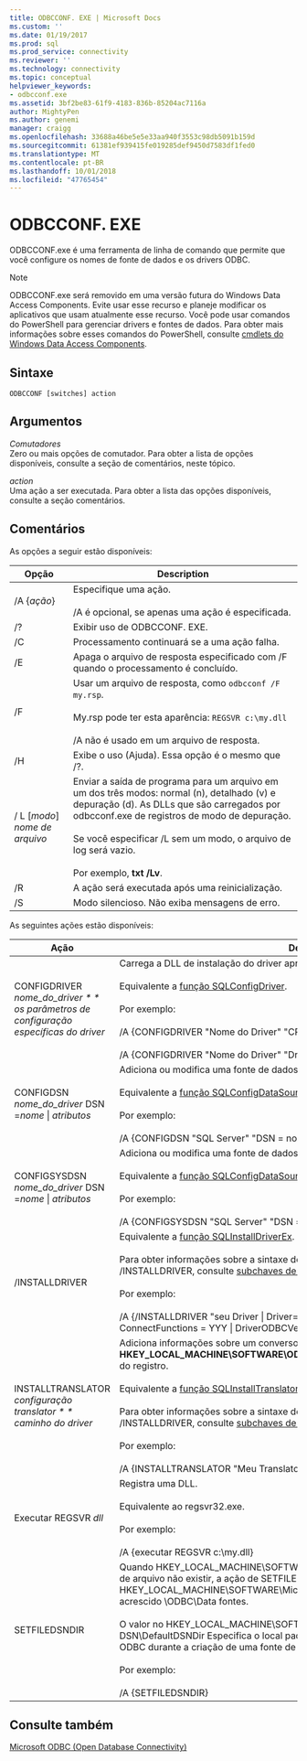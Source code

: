 ```yaml
---
title: ODBCCONF. EXE | Microsoft Docs
ms.custom: ''
ms.date: 01/19/2017
ms.prod: sql
ms.prod_service: connectivity
ms.reviewer: ''
ms.technology: connectivity
ms.topic: conceptual
helpviewer_keywords:
- odbcconf.exe
ms.assetid: 3bf2be83-61f9-4183-836b-85204ac7116a
author: MightyPen
ms.author: genemi
manager: craigg
ms.openlocfilehash: 33688a46be5e5e33aa940f3553c98db5091b159d
ms.sourcegitcommit: 61381ef939415fe019285def9450d7583df1fed0
ms.translationtype: MT
ms.contentlocale: pt-BR
ms.lasthandoff: 10/01/2018
ms.locfileid: "47765454"
---
```

# <a name="odbcconfexe"></a>ODBCCONF. EXE
ODBCCONF.exe é uma ferramenta de linha de comando que permite que você configure os nomes de fonte de dados e os drivers ODBC.  
  
> [!NOTE]  
>  ODBCCONF.exe será removido em uma versão futura do Windows Data Access Components. Evite usar esse recurso e planeje modificar os aplicativos que usam atualmente esse recurso. Você pode usar comandos do PowerShell para gerenciar drivers e fontes de dados. Para obter mais informações sobre esses comandos do PowerShell, consulte [cmdlets do Windows Data Access Components](https://technet.microsoft.com/library/hh771019.aspx).  
  
## <a name="syntax"></a>Sintaxe  
  
```  
ODBCCONF [switches] action  
```  
  
## <a name="arguments"></a>Argumentos  
 *Comutadores*  
 Zero ou mais opções de comutador. Para obter a lista de opções disponíveis, consulte a seção de comentários, neste tópico.  
  
 *action*  
 Uma ação a ser executada. Para obter a lista das opções disponíveis, consulte a seção comentários.  
  
## <a name="remarks"></a>Comentários  
 As opções a seguir estão disponíveis:  
  
|Opção|Description|  
|------------|-----------------|  
|/A {*ação*}|Especifique uma ação.<br /><br /> /A é opcional, se apenas uma ação é especificada.|  
|/?|Exibir uso de ODBCCONF. EXE.|  
|/C|Processamento continuará se a uma ação falha.|  
|/E|Apaga o arquivo de resposta especificado com /F quando o processamento é concluído.|  
|/F|Usar um arquivo de resposta, como `odbcconf /F my.rsp`.<br /><br /> My.rsp pode ter esta aparência: `REGSVR c:\my.dll`<br /><br /> /A não é usado em um arquivo de resposta.|  
|/H|Exibe o uso (Ajuda). Essa opção é o mesmo que /?.|  
|/ L [*modo*] *nome de arquivo*|Enviar a saída de programa para um arquivo em um dos três modos: normal (n), detalhado (v) e depuração (d). As DLLs que são carregados por odbcconf.exe de registros de modo de depuração.<br /><br /> Se você especificar /L sem um modo, o arquivo de log será vazio.<br /><br /> Por exemplo, **txt /Lv**.|  
|/R|A ação será executada após uma reinicialização.|  
|/S|Modo silencioso. Não exiba mensagens de erro.|  
  
 As seguintes ações estão disponíveis:  
  
|Ação|Description|  
|------------|-----------------|  
|CONFIGDRIVER *nome_do_driver * * os parâmetros de configuração específicas do driver*|Carrega a DLL de instalação do driver apropriado e chama o **ConfigDriver** função.<br /><br /> Equivalente a [função SQLConfigDriver](../odbc/reference/syntax/sqlconfigdriver-function.md).<br /><br /> Por exemplo:<br /><br /> /A {CONFIGDRIVER "Nome do Driver" "CPTimeout = 60"}<br /><br /> /A {CONFIGDRIVER "Nome do Driver" "DriverODBCVer = 03.80"}|  
|CONFIGDSN *nome_do_driver* DSN =*nome* &#124; *atributos*|Adiciona ou modifica uma fonte de dados do sistema.<br /><br /> Equivalente a [função SQLConfigDataSource](../odbc/reference/syntax/sqlconfigdatasource-function.md).<br /><br /> Por exemplo:<br /><br /> /A {CONFIGDSN "SQL Server" "DSN = nome do &#124; Server = srv"}|  
|CONFIGSYSDSN *nome_do_driver* DSN =*nome* &#124; *atributos*|Adiciona ou modifica uma fonte de dados do sistema.<br /><br /> Equivalente a [função SQLConfigDataSource](../odbc/reference/syntax/sqlconfigdatasource-function.md).<br /><br /> Por exemplo:<br /><br /> /A {CONFIGSYSDSN "SQL Server" "DSN = nome do &#124; Server = srv"}|  
|/INSTALLDRIVER|Equivalente a [função SQLInstallDriverEx](../odbc/reference/syntax/sqlinstalldriverex-function.md).<br /><br /> Para obter informações sobre a sintaxe de pares de palavra-chave-valor passada para /INSTALLDRIVER, consulte [subchaves de especificação de Driver](../odbc/reference/install/driver-specification-subkeys.md).<br /><br /> Por exemplo:<br /><br /> /A {/INSTALLDRIVER "seu Driver &#124; Driver=c:\your.dll &#124; Setup=c:\your.dll &#124; APILevel = 2 &#124; ConnectFunctions = YYY &#124; DriverODBCVer = 03.50 &#124; FileUsage = 0 &#124; SQLLevel = 1"}|  
|INSTALLTRANSLATOR *configuração translator * * caminho do driver*|Adiciona informações sobre um conversor para o **HKEY_LOCAL_MACHINE\SOFTWARE\ODBC\ODBCINST. Os tradutores INI\ODBC** chave do registro.<br /><br /> Equivalente a [função SQLInstallTranslatorEx](../odbc/reference/syntax/sqlinstalltranslatorex-function.md).<br /><br /> Para obter informações sobre a sintaxe de pares de palavra-chave-valor passada para /INSTALLDRIVER, consulte [subchaves de especificação do conversor](../odbc/reference/install/translator-specification-subkeys.md).<br /><br /> Por exemplo:<br /><br /> /A {INSTALLTRANSLATOR "Meu Translator &#124; Translator=c:\my.dll &#124; Setup=c:\my.dll"}|  
|Executar REGSVR *dll*|Registra uma DLL.<br /><br /> Equivalente ao regsvr32.exe.<br /><br /> Por exemplo:<br /><br /> /A {executar REGSVR c:\my.dll}|  
|SETFILEDSNDIR|Quando HKEY_LOCAL_MACHINE\SOFTWARE\ODBC\ODBC. INI\ODBC DSN\DefaultDSNDir de arquivo não existir, a ação de SETFILEDSNDIR irá criá-lo e atribua o valor em HKEY_LOCAL_MACHINE\SOFTWARE\Microsoft\Windows\CurrentVersion\CommonFilesDir, acrescido \ODBC\Data fontes.<br /><br /> O valor no HKEY_LOCAL_MACHINE\SOFTWARE\ODBC\ODBC. INI\ODBC arquivo DSN\DefaultDSNDir Especifica o local padrão usado pelo administrador de fonte de dados ODBC durante a criação de uma fonte de dados baseado em arquivo.<br /><br /> Por exemplo:<br /><br /> /A {SETFILEDSNDIR}|  
  
## <a name="see-also"></a>Consulte também  
 [Microsoft ODBC (Open Database Connectivity)](../odbc/microsoft-open-database-connectivity-odbc.md)
